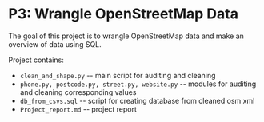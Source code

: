 P3: Wrangle OpenStreetMap Data
==========
The goal of this project is to wrangle OpenStreetMap data and make an overview of data using SQL.

Project contains:
* ```clean_and_shape.py``` -- main script for auditing and cleaning
* ```phone.py, postcode.py, street.py, website.py``` -- modules for auditing and cleaning corresponding values
* ```db_from_csvs.sql``` -- script for creating database from cleaned osm xml
* ```Project_report.md``` -- project report
